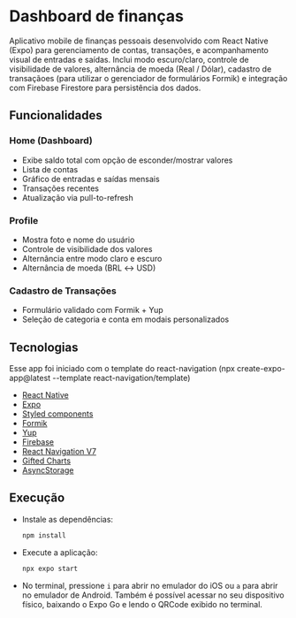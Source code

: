 # Dashboard de finanças

Aplicativo mobile de finanças pessoais desenvolvido com React Native (Expo) para gerenciamento de contas, transações, e acompanhamento visual de entradas e saídas. Inclui modo escuro/claro, controle de visibilidade de valores, alternância de moeda (Real / Dólar), cadastro de transaçãoes (para utilizar o gerenciador de formulários Formik) e integração com Firebase Firestore para persistência dos dados.

## Funcionalidades

### Home (Dashboard)

- Exibe saldo total com opção de esconder/mostrar valores
- Lista de contas
- Gráfico de entradas e saídas mensais
- Transações recentes
- Atualização via pull-to-refresh

### Profile

- Mostra foto e nome do usuário
- Controle de visibilidade dos valores
- Alternância entre modo claro e escuro
- Alternância de moeda (BRL ↔ USD)

### Cadastro de Transações

- Formulário validado com Formik + Yup
- Seleção de categoria e conta em modais personalizados

## Tecnologias

Esse app foi iniciado com o template do react-navigation (npx create-expo-app@latest --template react-navigation/template)

- [React Native](https://reactnative.dev/)
- [Expo](https://expo.dev/)
- [Styled components](https://styled-components.com)
- [Formik](https://formik.org)
- [Yup](https://github.com/jquense/yup)
- [Firebase](https://firebase.google.com/)
- [React Navigation V7](https://reactnavigation.org)
- [Gifted Charts](https://gifted-charts.web.app/)
- [AsyncStorage](https://react-native-async-storage.github.io/async-storage/)

## Execução

- Instale as dependências:

  ```sh
  npm install
  ```

- Execute a aplicação:

  ```sh
  npx expo start
  ```

- No terminal, pressione `i` para abrir no emulador do iOS ou `a` para abrir no emulador de Android. Também é possível acessar no seu dispositivo físico, baixando o Expo Go e lendo o QRCode exibido no terminal.
